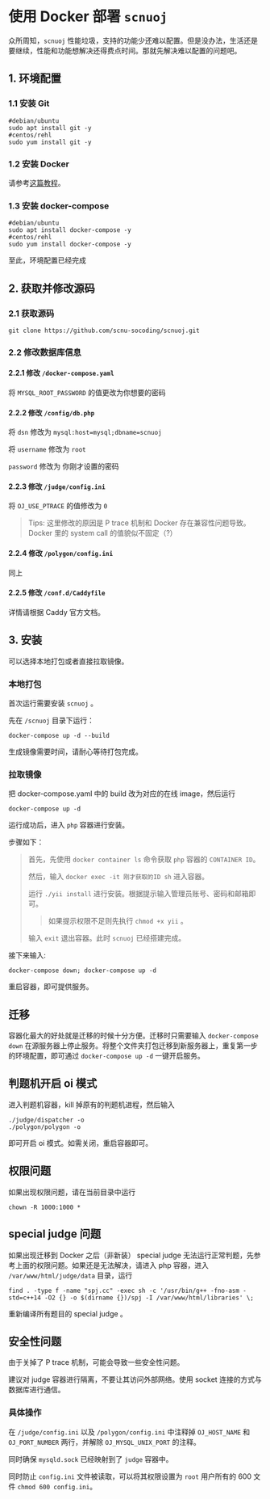 # 使用 Docker 部署 `scnuoj`

众所周知，`scnuoj` 性能垃圾，支持的功能少还难以配置。但是没办法，生活还是要继续，性能和功能想解决还得费点时间。那就先解决难以配置的问题吧。

## 1. 环境配置

### 1.1 安装 Git

```shell
#debian/ubuntu
sudo apt install git -y
#centos/rehl
sudo yum install git -y
```

### 1.2 安装 Docker

请参考[这篇教程](https://mirrors.tuna.tsinghua.edu.cn/help/docker-ce/)。

### 1.3 安装 docker-compose

```shell
#debian/ubuntu
sudo apt install docker-compose -y
#centos/rehl
sudo yum install docker-compose -y
```

至此，环境配置已经完成

## 2. 获取并修改源码

### 2.1 获取源码

```shell
git clone https://github.com/scnu-socoding/scnuoj.git
```

### 2.2 修改数据库信息

#### 2.2.1 修改 `/docker-compose.yaml`

将 `MYSQL_ROOT_PASSWORD` 的值更改为你想要的密码

#### 2.2.2 修改 `/config/db.php`

将 `dsn` 修改为 `mysql:host=mysql;dbname=scnuoj`

将 `username` 修改为 `root`

`password` 修改为 你刚才设置的密码

#### 2.2.3 修改 `/judge/config.ini`

将 `OJ_USE_PTRACE` 的值修改为 `0`

> Tips: 这里修改的原因是 P trace 机制和 Docker 存在兼容性问题导致。Docker 里的 system call 的值貌似不固定（?）

#### 2.2.4 修改 `/polygon/config.ini`

同上

#### 2.2.5 修改 `/conf.d/Caddyfile`

详情请根据 Caddy 官方文档。

## 3. 安装

可以选择本地打包或者直接拉取镜像。

### 本地打包

首次运行需要安装 `scnuoj` 。

先在 `/scnuoj` 目录下运行：

```shell
docker-compose up -d --build
```

生成镜像需要时间，请耐心等待打包完成。

### 拉取镜像

把 docker-compose.yaml 中的 build 改为对应的在线 image，然后运行

```shell
docker-compose up -d
```

运行成功后，进入 `php` 容器进行安装。

步骤如下：

> 首先，先使用 `docker container ls` 命令获取 `php` 容器的 `CONTAINER ID`。
>
> 然后，输入 `docker exec -it 刚才获取的ID sh` 进入容器。
>
> 运行 `./yii install` 进行安装。根据提示输入管理员账号、密码和邮箱即可。
>
> > 如果提示权限不足则先执行 `chmod +x yii` 。
>
> 输入 `exit` 退出容器。此时 `scnuoj` 已经搭建完成。

接下来输入:

```shell
docker-compose down; docker-compose up -d
```

重启容器，即可提供服务。

## 迁移

容器化最大的好处就是迁移的时候十分方便。迁移时只需要输入 `docker-compose down` 在源服务器上停止服务。将整个文件夹打包迁移到新服务器上，重复第一步的环境配置，即可通过 `docker-compose up -d` 一键开启服务。

## 判题机开启 oi 模式

进入判题机容器，kill 掉原有的判题机进程，然后输入

```shell
./judge/dispatcher -o
./polygon/polygon -o

```

即可开启 oi 模式。如需关闭，重启容器即可。

## 权限问题

如果出现权限问题，请在当前目录中运行

```shell
chown -R 1000:1000 *
```

## special judge 问题

如果出现迁移到 Docker 之后（非新装） special judge 无法运行正常判题，先参考上面的权限问题。如果还是无法解决，请进入 php 容器，进入 `/var/www/html/judge/data` 目录，运行

```shell
find . -type f -name "spj.cc" -exec sh -c '/usr/bin/g++ -fno-asm -std=c++14 -O2 {} -o $(dirname {})/spj -I /var/www/html/libraries' \;
```

重新编译所有题目的 special judge 。

## 安全性问题

由于关掉了 P trace 机制，可能会导致一些安全性问题。

建议对 judge 容器进行隔离，不要让其访问外部网络。使用 socket 连接的方式与数据库进行通信。

### 具体操作

在 `/judge/config.ini` 以及 `/polygon/config.ini` 中注释掉 `OJ_HOST_NAME` 和 `OJ_PORT_NUMBER` 两行，并解除 `OJ_MYSQL_UNIX_PORT` 的注释。

同时确保 `mysqld.sock` 已经映射到了 `judge` 容器中。

同时防止 `config.ini` 文件被读取，可以将其权限设置为 `root` 用户所有的 600 文件 `chmod 600 config.ini`。
